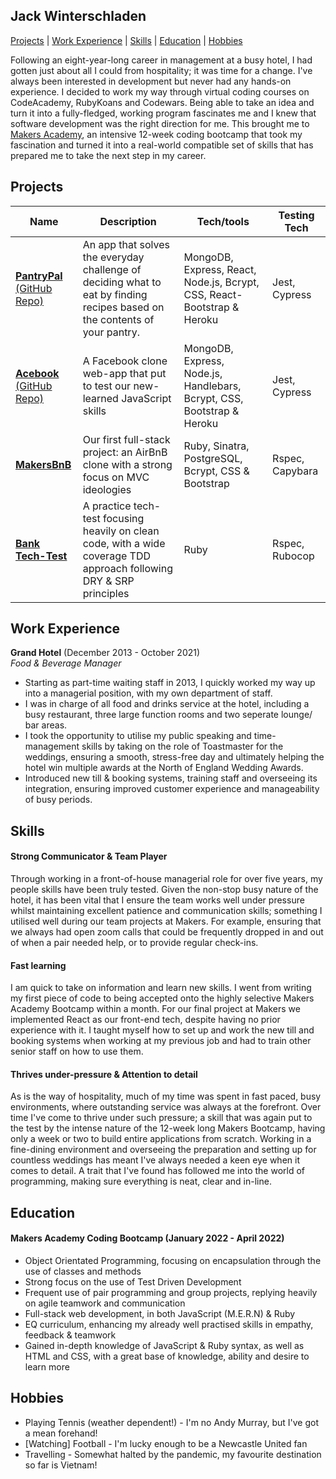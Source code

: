 ## Jack Winterschladen

[Projects](https://github.com/winters145/CV#projects) | [Work Experience](https://github.com/winters145/CV#work-experience) | [Skills](https://github.com/winters145/CV#skills) | [Education](https://github.com/winters145/CV#education) | [Hobbies](https://github.com/winters145/CV#hobbies)

Following an eight-year-long career in management at a busy hotel, I had gotten just about all I could from hospitality; it was time for a change. 
I've always been interested in development but never had any hands-on experience. I decided to work my way through virtual coding courses on CodeAcademy,
RubyKoans and Codewars. Being able to take an idea and turn it into a fully-fledged, working program fascinates me and I knew that software development
was the right direction for me. This brought me to [Makers Academy](https://makers.tech/hire/), an intensive 12-week coding bootcamp that took my fascination and turned it into a
real-world compatible set of skills that has prepared me to take the next step in my career.


## Projects

| Name                         |    Description      | Tech/tools        | Testing Tech |
| ---------------------------- |  -----------------  | ----------------- | ------------ |
| [**PantryPal**](https://pantrypal2022.herokuapp.com/) <br/> [(GitHub Repo)](https://github.com/EdCope/pantrypal)| An app that solves the everyday challenge of deciding what to eat by finding recipes based on the contents of your pantry. | MongoDB, Express, React, Node.js, Bcrypt, CSS, React-Bootstrap & Heroku | Jest, Cypress |
| [**Acebook**](https://makerverse.herokuapp.com/) <br/> [(GitHub Repo)](https://github.com/nyahehnagi/acebook-makerverse)| A Facebook clone web-app that put to test our new-learned JavaScript skills | MongoDB, Express, Node.js, Handlebars, Bcrypt, CSS, Bootstrap & Heroku | Jest, Cypress |
| [**MakersBnB**](https://github.com/nelsonclaire/Makersbnb)| Our first full-stack project: an AirBnB clone with a strong focus on MVC ideologies | Ruby, Sinatra, PostgreSQL, Bcrypt, CSS & Bootstrap | Rspec, Capybara |
| [**Bank Tech-Test**](https://github.com/winters145/bank-tech-test)| A practice tech-test focusing heavily on clean code, with a wide coverage TDD approach following DRY & SRP principles | Ruby | Rspec, Rubocop |


## Work Experience

**Grand Hotel** (December 2013 - October 2021)  
_Food & Beverage Manager_

- Starting as part-time waiting staff in 2013, I quickly worked my way up into a managerial position, with my own department of staff.
- I was in charge of all food and drinks service at the hotel, including a busy restaurant, three large function rooms and two seperate lounge/ bar areas.
- I took the opportunity to utilise my public speaking and time-management skills by taking on the role of Toastmaster for the weddings, ensuring a smooth, stress-free day and ultimately helping the hotel win multiple awards at the North of England Wedding Awards.
- Introduced new till & booking systems, training staff and overseeing its integration, ensuring improved customer experience and manageability of busy periods.


## Skills

#### Strong Communicator & Team Player

Through working in a front-of-house managerial role for over five years, my people skills have been truly tested.
Given the non-stop busy nature of the hotel, it has been vital that I ensure the team works well under pressure whilst maintaining excellent
patience and communication skills; something I utilised well during our team projects at Makers. For example, ensuring that we always had open zoom calls that could be frequently dropped in and out of when a pair needed help, or to provide regular check-ins.

#### Fast learning

I am quick to take on information and learn new skills. I went from writing my first piece of code to being accepted onto the highly selective Makers Academy Bootcamp within a month.
For our final project at Makers we implemented React as our front-end tech, despite having no prior experience with it.
I taught myself how to set up and work the new till and booking systems when working at my previous job and had to train other senior staff on how to use them.

#### Thrives under-pressure & Attention to detail

As is the way of hospitality, much of my time was spent in fast paced, busy environments, where outstanding service was always at the forefront.
Over time I've come to thrive under such pressure; a skill that was again put to the test by the intense nature of the 12-week long Makers Bootcamp, having only a week or two to build entire applications from scratch.
Working in a fine-dining environment and overseeing the preparation and setting up for countless weddings has meant I've always needed a keen eye when it comes to detail. A trait that I've found has followed me into the world of programming, making sure everything is neat, clear and in-line.


## Education

#### Makers Academy Coding Bootcamp (January 2022 - April 2022)
- Object Orientated Programming, focusing on encapsulation through the use of classes and methods  
- Strong focus on the use of Test Driven Development
- Frequent use of pair programming and group projects, replying heavily on agile teamwork and communication
- Full-stack web development, in both JavaScript (M.E.R.N) & Ruby
- EQ curriculum, enhancing my already well practised skills in empathy, feedback & teamwork
- Gained in-depth knowledge of JavaScript & Ruby syntax, as well as HTML and CSS, with a great base of knowledge, ability and desire to learn more


## Hobbies

- Playing Tennis (weather dependent!) - I'm no Andy Murray, but I've got a mean forehand!
- [Watching] Football - I'm lucky enough to be a Newcastle United fan
- Travelling - Somewhat halted by the pandemic, my favourite destination so far is Vietnam!
